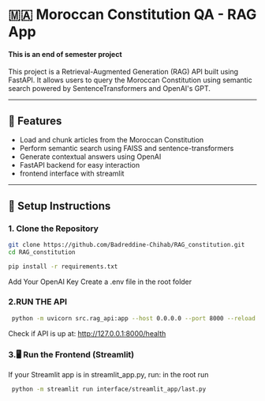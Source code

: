 # 🇲🇦 Moroccan Constitution QA - RAG App
#### This is an end of semester project
This project is a Retrieval-Augmented Generation (RAG) API built using FastAPI. It allows users to query the Moroccan Constitution using semantic search powered by SentenceTransformers and OpenAI's GPT.

---

## 🧠 Features

- Load and chunk articles from the Moroccan Constitution
- Perform semantic search using FAISS and sentence-transformers
- Generate contextual answers using OpenAI
- FastAPI backend for easy interaction
- frontend interface with streamlit 

---

## 🚀 Setup Instructions

### 1. Clone the Repository

```bash
git clone https://github.com/Badreddine-Chihab/RAG_constitution.git
cd RAG_constitution
```

```bash
pip install -r requirements.txt
```

Add Your OpenAI Key
Create a .env file in the root folder


### 2.RUN THE API
```bash
 python -m uvicorn src.rag_api:app --host 0.0.0.0 --port 8000 --reload
```
Check if API is up at: http://127.0.0.1:8000/health

### 3.🖥️ Run the Frontend (Streamlit)
If your Streamlit app is in streamlit_app.py, run:
in the root run 
```bash
 python -m streamlit run interface/streamlit_app/last.py
```









